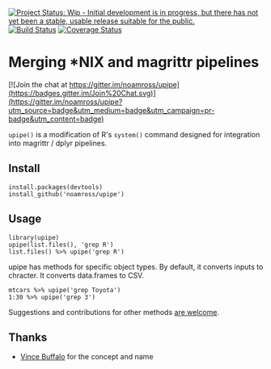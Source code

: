 [![Project Status: Wip - Initial development is in progress, but there has not yet been a stable, usable release suitable for the public.](http://www.repostatus.org/badges/0.1.0/wip.svg)](http://www.repostatus.org/#wip)
[![Build Status](https://travis-ci.org/noamross/upipe.svg?branch=master)](https://travis-ci.org/noamross/upipe)
[![Coverage Status](https://coveralls.io/repos/noamross/upipe/badge.svg)](https://coveralls.io/r/noamross/upipe)
# Merging *NIX and magrittr pipelines

[![Join the chat at https://gitter.im/noamross/upipe](https://badges.gitter.im/Join%20Chat.svg)](https://gitter.im/noamross/upipe?utm_source=badge&utm_medium=badge&utm_campaign=pr-badge&utm_content=badge)

`upipe()` is a modification of R's `system()` command designed for integration
into magrittr / dplyr pipelines. 


## Install

```
install.packages(devtools)
install_github('noamross/upipe')
```

## Usage

```
library(upipe)
upipe(list.files(), 'grep R')
list.files() %>% upipe('grep R')
```

upipe has methods for specific object types. By default, it converts inputs
to chracter.  It converts data.frames to CSV.

```
mtcars %>% upipe('grep Toyota')
1:30 %>% upipe('grep 3')
```

Suggestions and contributions for other methods [are welcome](https://github.com/noamross/upipe/issues/1).


## Thanks

- [Vince Buffalo](https://github.com/vsbuffalo) for the concept and name
